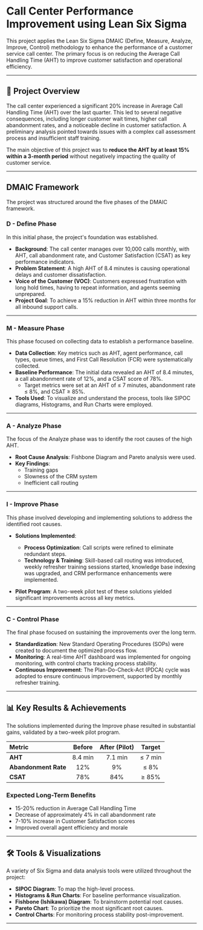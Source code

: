 # Call Center Performance Improvement using Lean Six Sigma  

This project applies the Lean Six Sigma DMAIC (Define, Measure, Analyze, Improve, Control) methodology to enhance the performance of a customer service call center. The primary focus is on reducing the Average Call Handling Time (AHT) to improve customer satisfaction and operational efficiency.

***

## 📝 Project Overview  

The call center experienced a significant 20% increase in Average Call Handling Time (AHT) over the last quarter. This led to several negative consequences, including longer customer wait times, higher call abandonment rates, and a noticeable decline in customer satisfaction. A preliminary analysis pointed towards issues with a complex call assessment process and insufficient staff training.  

The main objective of this project was to **reduce the AHT by at least 15% within a 3-month period** without negatively impacting the quality of customer service.  

***

## DMAIC Framework  

The project was structured around the five phases of the DMAIC framework.  

### D - Define Phase  
In this initial phase, the project's foundation was established.  

* **Background**: The call center manages over 10,000 calls monthly, with AHT, call abandonment rate, and Customer Satisfaction (CSAT) as key performance indicators.  
* **Problem Statement**: A high AHT of 8.4 minutes is causing operational delays and customer dissatisfaction.  
* **Voice of the Customer (VOC)**: Customers expressed frustration with long hold times, having to repeat information, and agents seeming unprepared.  
* **Project Goal**: To achieve a 15% reduction in AHT within three months for all inbound support calls.  

***

### M - Measure Phase  
This phase focused on collecting data to establish a performance baseline.  

* **Data Collection**: Key metrics such as AHT, agent performance, call types, queue times, and First Call Resolution (FCR) were systematically collected.  
* **Baseline Performance**: The initial data revealed an AHT of 8.4 minutes, a call abandonment rate of 12%, and a CSAT score of 78%.  
  * Target metrics were set at an AHT of ≤ 7 minutes, abandonment rate ≤ 8%, and CSAT ≥ 85%.  
* **Tools Used**: To visualize and understand the process, tools like SIPOC diagrams, Histograms, and Run Charts were employed.  

***

### A - Analyze Phase  
The focus of the Analyze phase was to identify the root causes of the high AHT.  

* **Root Cause Analysis**: Fishbone Diagram and Pareto analysis were used.  
* **Key Findings**:  
  * Training gaps  
  * Slowness of the CRM system  
  * Inefficient call routing  

***

### I - Improve Phase  
This phase involved developing and implementing solutions to address the identified root causes.  

* **Solutions Implemented**:  
  * **Process Optimization**: Call scripts were refined to eliminate redundant steps.  
  * **Technology & Training**: Skill-based call routing was introduced, weekly refresher training sessions started, knowledge base indexing was upgraded, and CRM performance enhancements were implemented.  

* **Pilot Program**: A two-week pilot test of these solutions yielded significant improvements across all key metrics.  

***

### C - Control Phase  
The final phase focused on sustaining the improvements over the long term.  

* **Standardization**: New Standard Operating Procedures (SOPs) were created to document the optimized process flow.  
* **Monitoring**: A real-time AHT dashboard was implemented for ongoing monitoring, with control charts tracking process stability.  
* **Continuous Improvement**: The Plan-Do-Check-Act (PDCA) cycle was adopted to ensure continuous improvement, supported by monthly refresher training.  

***

## 📊 Key Results & Achievements  

The solutions implemented during the Improve phase resulted in substantial gains, validated by a two-week pilot program.  

| Metric | Before | After (Pilot) | Target |
| :--- | :---: | :---: | :---: |
| **AHT** | 8.4 min | 7.1 min | ≤ 7 min |
| **Abandonment Rate**| 12% | 9% | ≤ 8% |
| **CSAT** | 78% | 84% | ≥ 85% |

### Expected Long-Term Benefits  
* 15-20% reduction in Average Call Handling Time  
* Decrease of approximately 4% in call abandonment rate  
* 7-10% increase in Customer Satisfaction scores  
* Improved overall agent efficiency and morale  

***

## 🛠️ Tools & Visualizations  

A variety of Six Sigma and data analysis tools were utilized throughout the project:  
* **SIPOC Diagram**: To map the high-level process.  
* **Histograms & Run Charts**: For baseline performance visualization.  
* **Fishbone (Ishikawa) Diagram**: To brainstorm potential root causes.  
* **Pareto Chart**: To prioritize the most significant root causes.  
* **Control Charts**: For monitoring process stability post-improvement.  

***

